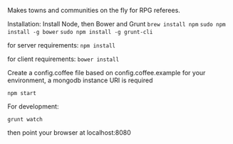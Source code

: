 Makes towns and communities on the fly for RPG referees.

Installation:
Install Node, then Bower and Grunt
```brew install npm```
```sudo npm install -g bower```
```sudo npm install -g grunt-cli ```

for server requirements:
```npm install```

for client requirements:
```bower install```

Create a config.coffee file based on config.coffee.example for your
environment, a mongodb instance URI is required

```npm start```

For development:

```grunt watch```


then point your browser at localhost:8080
